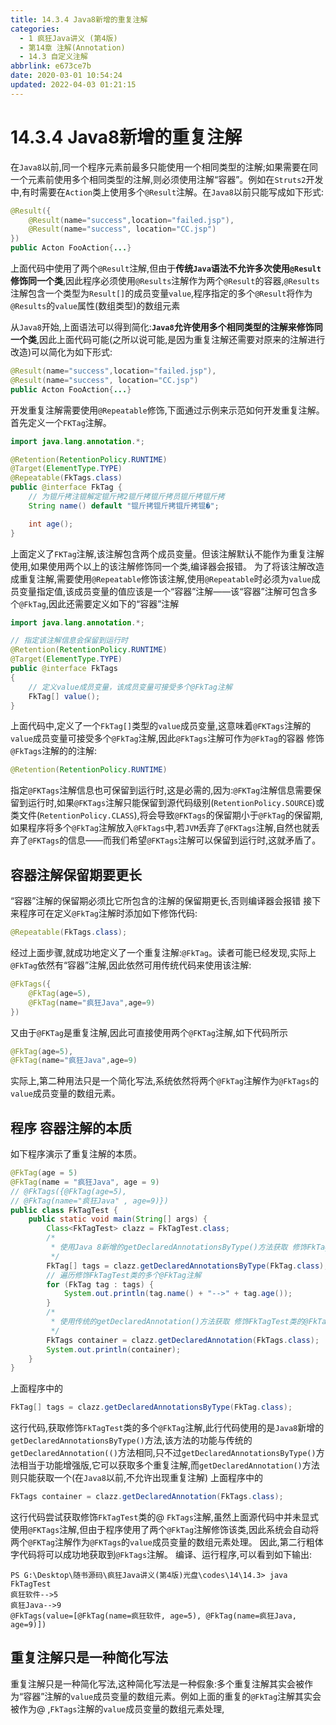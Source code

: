 ```yaml
---
title: 14.3.4 Java8新增的重复注解
categories: 
  - 1 疯狂Java讲义 (第4版)
  - 第14章 注解(Annotation)
  - 14.3 自定义注解
abbrlink: e673ce7b
date: 2020-03-01 10:54:24
updated: 2022-04-03 01:21:15
---
```

# 14.3.4 Java8新增的重复注解
在`Java8`以前,同一个程序元素前最多只能使用一个相同类型的注解;如果需要在同一个元素前使用多个相同类型的注解,则必须使用注解“容器”。例如在`Struts2`开发中,有时需要在`Action`类上使用多个`@Result`注解。在`Java8`以前只能写成如下形式:
```java
@Result({
    @Result(name="success",location="failed.jsp"),
    @Result(name="success", location="CC.jsp")
})
public Acton FooAction{...}
```
上面代码中使用了两个`@Result`注解,但由于**传统`Java`语法不允许多次使用`@Result`修饰同一个类**,因此程序必须使用`@Results`注解作为两个`@Result`的容器,`@Results`注解包含一个类型为`Result[]`的成员变量`value`,程序指定的多个`@Result`将作为`@Results`的`value`属性(数组类型)的数组元素

从`Java8`开始,上面语法可以得到简化:**`Java8`允许使用多个相同类型的注解来修饰同一个类**,因此上面代码可能(之所以说可能,是因为重复注解还需要对原来的注解进行改造)可以简化为如下形式:
```java
@Result(name="success",location="failed.jsp"),
@Result(name="success", location="CC.jsp")
public Acton FooAction{...}
```

开发重复注解需要使用`@Repeatable`修饰,下面通过示例来示范如何开发重复注解。首先定义一个`FKTag`注解。
```java
import java.lang.annotation.*;

@Retention(RetentionPolicy.RUNTIME)
@Target(ElementType.TYPE)
@Repeatable(FkTags.class)
public @interface FkTag {
    // 为锟斤拷注锟解定锟斤拷2锟斤拷锟斤拷员锟斤拷锟斤拷
    String name() default "锟斤拷锟斤拷锟斤拷锟�";

    int age();
}
```
上面定义了`FKTag`注解,该注解包含两个成员变量。但该注解默认不能作为重复注解使用,如果使用两个以上的该注解修饰同一个类,编译器会报错。
为了将该注解改造成重复注解,需要使用`@Repeatable`修饰该注解,使用`@Repeatable`时必须为`value`成员变量指定值,该成员变量的值应该是一个“容器”注解——该“容器”注解可包含多个`@FkTag`,因此还需要定义如下的“容器”注解
```java
import java.lang.annotation.*;

// 指定该注解信息会保留到运行时
@Retention(RetentionPolicy.RUNTIME)
@Target(ElementType.TYPE)
public @interface FkTags
{
    // 定义value成员变量，该成员变量可接受多个@FkTag注解
    FkTag[] value();
}
```
上面代码中,定义了一个`FkTag[]`类型的`value`成员变量,这意味着`@FKTags`注解的`value`成员变量可接受多个`@FkTag`注解,因此`@FkTags`注解可作为`@FkTag`的容器
修饰`@FkTags`注解的的注解:
```java
@Retention(RetentionPolicy.RUNTIME)
```
指定`@FKTags`注解信息也可保留到运行时,这是必需的,因为:`@FKTag`注解信息需要保留到运行时,如果`@FKTags`注解只能保留到源代码级别(`RetentionPolicy.SOURCE`)或类文件(`RetentionPolicy.CLASS`),将会导致`@FKTags`的保留期小于`@FkTag`的保留期,如果程序将多个`@FkTag`注解放入`@FkTags`中,若`JVM`丢弃了`@FKTags`注解,自然也就丢弃了`@FKTags`的信息——而我们希望`@FKTags`注解可以保留到运行时,这就矛盾了。
## 容器注解保留期要更长
“容器”注解的保留期必须比它所包含的注解的保留期更长,否则编译器会报错
接下来程序可在定义`@FkTag`注解时添加如下修饰代码:
```java
@Repeatable(FkTags.class);
```
经过上面步骤,就成功地定义了一个重复注解:`@FkTag`。读者可能已经发现,实际上`@FkTag`依然有“容器”注解,因此依然可用传统代码来使用该注解:
```java
@FkTags({
    @FkTag(age=5),
    @FkTag(name="疯狂Java",age=9)
})
```
又由于`@FKTag`是重复注解,因此可直接使用两个`@FKTag`注解,如下代码所示
```java
@FkTag(age=5),
@FkTag(name="疯狂Java",age=9)
```
实际上,第二种用法只是一个简化写法,系统依然将两个`@FkTag`注解作为`@FkTags`的`value`成员变量的数组元素。
## 程序 容器注解的本质
如下程序演示了重复注解的本质。
```java
@FkTag(age = 5)
@FkTag(name = "疯狂Java", age = 9)
// @FkTags({@FkTag(age=5),
// @FkTag(name="疯狂Java" , age=9)})
public class FkTagTest {
    public static void main(String[] args) {
        Class<FkTagTest> clazz = FkTagTest.class;
        /*
         * 使用Java 8新增的getDeclaredAnnotationsByType()方法获取 修饰FkTagTest类的多个@FkTag注解
         */
        FkTag[] tags = clazz.getDeclaredAnnotationsByType(FkTag.class);
        // 遍历修饰FkTagTest类的多个@FkTag注解
        for (FkTag tag : tags) {
            System.out.println(tag.name() + "-->" + tag.age());
        }
        /*
         * 使用传统的getDeclaredAnnotation()方法获取 修饰FkTagTest类的@FkTags注解
         */
        FkTags container = clazz.getDeclaredAnnotation(FkTags.class);
        System.out.println(container);
    }
}
```
上面程序中的
```java
FkTag[] tags = clazz.getDeclaredAnnotationsByType(FkTag.class);
```
这行代码,获取修饰`FkTagTest`类的多个`@FkTag`注解,此行代码使用的是`Java8`新增的`getDeclaredAnnotationsByType()`方法,该方法的功能与传统的`getDeclaredAnnotation(()`方法相同,只不过`getDeclaredAnnotationsByType()`方法相当于功能增强版,它可以获取多个重复注解,而`getDeclaredAnnotation()`方法则只能获取一个(在`Java8`以前,不允许出现重复注解)
上面程序中的
```java
FkTags container = clazz.getDeclaredAnnotation(FkTags.class);
```
这行代码尝试获取修饰`FkTagTest`类的@ `FkTags`注解,虽然上面源代码中并未显式使用`@FKTags`注解,但由于程序使用了两个`@FkTag`注解修饰该类,因此系统会自动将两个`@FKTag`注解作为`@FKTags`的`value`成员变量的数组元素处理。
因此,第二行粗体字代码将可以成功地获取到`@FkTags`注解。
编译、运行程序,可以看到如下输出:
```
PS G:\Desktop\随书源码\疯狂Java讲义(第4版)光盘\codes\14\14.3> java FkTagTest
疯狂软件-->5
疯狂Java-->9
@FkTags(value=[@FkTag(name=疯狂软件, age=5), @FkTag(name=疯狂Java, age=9)])
```
## 重复注解只是一种简化写法
重复注解只是一种简化写法,这种简化写法是一种假象:多个重复注解其实会被作为“容器”注解的`value`成员变量的数组元素。例如上面的重复的`@FkTag`注解其实会被作为@ ,`FkTags`注解的`value`成员变量的数组元素处理,

